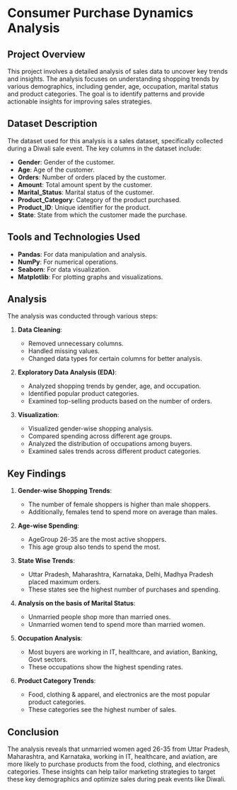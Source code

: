 
# Consumer Purchase Dynamics Analysis

## Project Overview

This project involves a detailed analysis of sales data to uncover key trends and insights. The analysis focuses on understanding shopping trends by various demographics, including gender, age, occupation, marital status and product categories. The goal is to identify patterns and provide actionable insights for improving sales strategies.

## Dataset Description

The dataset used for this analysis is a sales dataset, specifically collected during a Diwali sale event. The key columns in the dataset include:

- **Gender**: Gender of the customer.
- **Age**: Age of the customer.
- **Orders**: Number of orders placed by the customer.
- **Amount**: Total amount spent by the customer.
- **Marital_Status**: Marital status of the customer.
- **Product_Category**: Category of the product purchased.
- **Product_ID**: Unique identifier for the product.
- **State**: State from which the customer made the purchase.

## Tools and Technologies Used

- **Pandas**: For data manipulation and analysis.
- **NumPy**: For numerical operations.
- **Seaborn**: For data visualization.
- **Matplotlib**: For plotting graphs and visualizations.

## Analysis

The analysis was conducted through various steps:

1. **Data Cleaning**: 
    - Removed unnecessary columns.
    - Handled missing values.
    - Changed data types for certain columns for better analysis.

2. **Exploratory Data Analysis (EDA)**:
    - Analyzed shopping trends by gender, age, and occupation.
    - Identified popular product categories.
    - Examined top-selling products based on the number of orders.

3. **Visualization**:
    - Visualized gender-wise shopping analysis.
    - Compared spending across different age groups.
    - Analyzed the distribution of occupations among buyers.
    - Examined sales trends across different product categories.

## Key Findings

1. **Gender-wise Shopping Trends**:
    - The number of female shoppers is higher than male shoppers.
    - Additionally, females tend to spend more on average than males.

2. **Age-wise Spending**:
    - AgeGroup 26-35 are the most active shoppers.
    - This age group also tends to spend the most.
      
3. **State Wise Trends**:
    - Uttar Pradesh, Maharashtra, Karnataka, Delhi, Madhya Pradesh placed maximum orders.
    - These states see the highest number of purchases and spending.

4. **Analysis on the basis of Marital Status**:
    - Unmarried people shop more than married ones.
    - Unmarried women tend to spend more than married women.
      
5. **Occupation Analysis**:
    - Most buyers are working in IT, healthcare, and aviation, Banking, Govt sectors.
    - These occupations show the highest spending rates.

6. **Product Category Trends**:
    - Food, clothing & apparel, and electronics are the most popular product categories.
    - These categories see the highest number of sales.

## Conclusion

The analysis reveals that unmarried women aged 26-35 from Uttar Pradesh, Maharashtra, and Karnataka, working in IT, healthcare, and aviation, are more likely to purchase products from the food, clothing, and electronics categories. These insights can help tailor marketing strategies to target these key demographics and optimize sales during peak events like Diwali.

